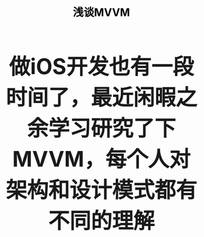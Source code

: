 <font color="black"> <h1 style="text-align:center">浅谈MVVM<h1> </font>
做iOS开发也有一段时间了，最近闲暇之余学习研究了下MVVM，每个人对架构和设计模式都有不同的理解
